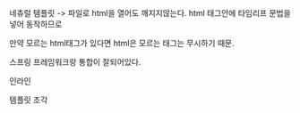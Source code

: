 네츄럴 템플릿 -> 파일로 html을 열어도 깨지지않는다. html 태그안에 타임리프 문법을 넣어 동작하므로

만약 모르는 html태그가 있다면 html은 모르는 태그는 무시하기 때문. 

스프링 프레임워크랑 통합이 잘되어있다.   

인라인

템플릿 조각 

 
